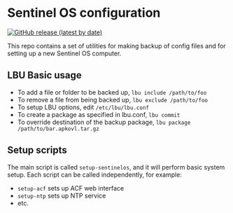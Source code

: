 # Sentinel OS configuration

[![GitHub release (latest by date)](https://img.shields.io/github/v/release/sentinelos/conf)](https://github.com/sentinelos/conf/releases)

This repo contains a set of utilities for making backup of config files and for setting up a new Sentinel OS computer.

## LBU Basic usage

  * To add a file or folder to be backed up, `lbu include /path/to/foo`
  * To remove a file from being backed up, `lbu exclude /path/to/foo`
  * To setup LBU options, edit `/etc/lbu/lbu.conf`
  * To create a package as specified in lbu.conf, `lbu commit`
  * To override destination of the backup package, `lbu package /path/to/bar.apkovl.tar.gz`

## Setup scripts

The main script is called `setup-sentinelos`, and it will perform basic system setup. Each script can be called independently, for example:

  * `setup-acf` sets up ACF web interface
  * `setup-ntp` sets up NTP service
  * etc.

